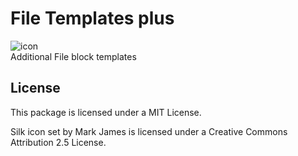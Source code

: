 # File Templates plus

![icon](https://raw.github.com/hissy/c5_file_templates_plus/master/hissy_file_templates/icon.png)  
Additional File block templates

## License

This package is licensed under a MIT License.

Silk icon set by Mark James is licensed under a Creative Commons Attribution 2.5 License.
